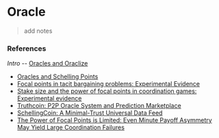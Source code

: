 # Oracle

> add notes

### References

*Intro* -- [Oracles and Oraclize](https://www.harun.io/posts/oracles-and-oraclize/)

* [Oracles and Schelling Points](https://beta.kauri.io/article/560693efab534c97a8f97b251984773d/v1/on-oracles-and-schelling-points)
* [Focal points in tacit bargaining problems: Experimental Evidence](https://www.sciencedirect.com/science/article/pii/S0014292112001602)
* [Stake size and the power of focal points in coordination games: Experimental evidence](https://www.sciencedirect.com/science/article/pii/S0899825615000688)
* [Truthcoin: P2P Oracle System and Prediction Marketplace](https://www.truthcoin.info/papers/truthcoin-whitepaper.pdf)
* [SchellingCoin: A Minimal-Trust Universal Data Feed](https://blog.ethereum.org/2014/03/28/schellingcoin-a-minimal-trust-universal-data-feed/)
* [The Power of Focal Points is Limited: Even Minute Payoff Asymmetry May Yield Large Coordination Failures](https://econweb.ucsd.edu/~vcrawfor/CrawfordGneezyRottenstreichAER08.pdf)